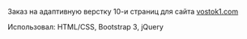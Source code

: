 Заказ на адаптивную верстку 10-и страниц для сайта [vostok1.com](http://www.vostok1.com/)

Использовал: HTML/CSS, Bootstrap 3, jQuery
